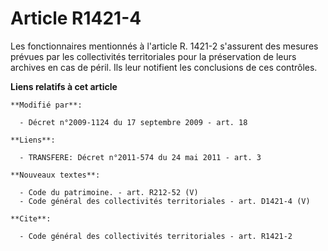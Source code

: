 # Article R1421-4

Les fonctionnaires mentionnés à l'article R. 1421-2 s'assurent des mesures prévues par les collectivités territoriales pour
la préservation de leurs archives en cas de péril. Ils leur notifient les conclusions de ces contrôles.

**Liens relatifs à cet article**

	**Modifié par**:

	  - Décret n°2009-1124 du 17 septembre 2009 - art. 18

	**Liens**:

	  - TRANSFERE: Décret n°2011-574 du 24 mai 2011 - art. 3

	**Nouveaux textes**:

	  - Code du patrimoine. - art. R212-52 (V)
	  - Code général des collectivités territoriales - art. D1421-4 (V)

	**Cite**:

	  - Code général des collectivités territoriales - art. R1421-2
